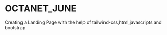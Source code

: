 # OCTANET_JUNE
Creating a Landing Page with the help of tailwind-css,html,javascripts and bootstrap
